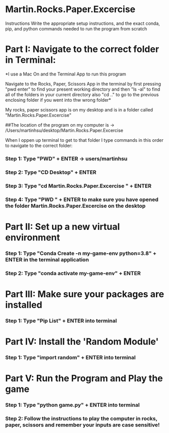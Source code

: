 # Martin.Rocks.Paper.Excercise

Instructions Write the appropriate setup instructions, and the exact conda, pip, and python commands needed to run the program from scratch


# Part I: Navigate to the correct folder in Terminal:

*I use a Mac On and the Terminal App to run this program

Navigate to the Rocks, Paper, Scissors App in the terminal by first pressing "pwd enter" to find your present working directory and then "ls -al" to find all of the folders in your current directory also "cd .." to go to the previous enclosing folder if you went into thw wrong folder*

My rocks, paper scissors app is on my desktop and is in a folder called "Martin.Rocks.Paper.Excercise" 


##The location of the program on my computer is ->   /Users/martinhsu/desktop/Martin.Rocks.Paper.Excercise


When I oppen up terminal to get to that folder I type commands in this order to navigate to the correct folder:

### Step 1: Type "PWD" + ENTER -> users/martinhsu
### Step 2: Type "CD Desktop" + ENTER 
### Step 3: Type "cd Martin.Rocks.Paper.Excercise " + ENTER
### Step 4: Type "PWD " + ENTER to make sure you have opened the folder Martin.Rocks.Paper.Excercise on the desktop

# Part II: Set up a new virtual environment
### Step 1: Type "Conda Create -n my-game-env python=3.8" + ENTER in the terminal application
### Step 2: Type "conda activate my-game-env" + ENTER 

# Part III: Make sure your packages are installed
### Step 1: Type "Pip List" + ENTER into terminal

# Part IV: Install the 'Random Module'
### Step 1: Type "import random" + ENTER into terminal

# Part V: Run the Program and Play the game
### Step 1: Type "python game.py" + ENTER into terminal
### Step 2: Follow the instructions to play the computer in rocks, paper, scissors and remember your inputs are case sensitive!